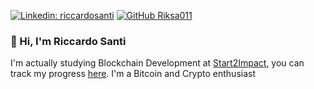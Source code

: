 [![Linkedin: riccardosanti](https://img.shields.io/twitter/url?label=Riccardo%20Santi&logo=linkedin&style=social&url=https%3A%2F%2Fwww.linkedin.com%2Fin%2Friccardo-santi%2F&link=https://www.linkedin.com/in/riccardo-santi/)](https://www.linkedin.com/in/riccardo-santi/)
[![GitHub Riksa011](https://img.shields.io/github/followers/Riksa011?style=social)](https://github.com/Riksa011/)

### 👋 Hi, I'm Riccardo Santi
I'm actually studying Blockchain Development at [Start2Impact](https://www.start2impact.it/), you can track my progress [here](https://talent.start2impact.it/profile/riccardo-santi).
I'm a Bitcoin and Crypto enthusiast




<!--
https://shields.io/

Here are some ideas to get you started:

- 🔭 I’m currently working on ...
- 🌱 I’m currently learning ...
- 👯 I’m looking to collaborate on ...
- 🤔 I’m looking for help with ...
- 💬 Ask me about ...
- 📫 How to reach me: ...
- 😄 Pronouns: ...
- ⚡ Fun fact: ...
-->
